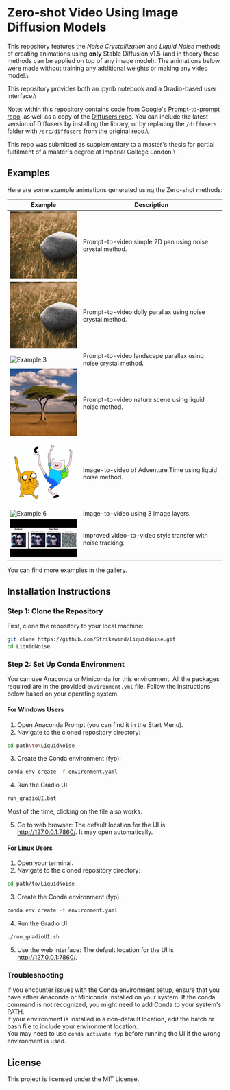# Zero-shot Video Using Image Diffusion Models

This repository features the _Noise Crystallization_ and _Liquid Noise_ methods of creating animations using **only** Stable Diffusion v1.5 (and in theory these methods can be applied on top of any image model). The animations below were made without training any additional weights or making any video model.\

This repository provides both an ipynb notebook and a Gradio-based user interface.\

Note: within this repository contains code from Google's [Prompt-to-prompt repo](https://github.com/google/prompt-to-prompt), as well as a copy of the [Diffusers repo](https://github.com/huggingface/diffusers). You can include the latest version of Diffusers by installing the library, or by replacing the `/diffusers` folder with `/src/diffusers` from the original repo.\

This repo was submitted as supplementary to a master's thesis for partial fulfilment of a master's degree at Imperial College London.\

## Examples

Here are some example animations generated using the Zero-shot methods:

| Example | Description |
|---------|-------------|
| <img src="output/roll426.gif" alt="Example 1" width="200px"> | Prompt-to-video simple 2D pan using noise crystal method. |
| <img src="output/roll6715.gif" alt="Example 2" width="200px"> | Prompt-to-video dolly parallax using noise crystal method. |
| <img src="output/roll9594.gif" alt="Example 3" width="200px"> | Prompt-to-video landscape parallax using noise crystal method. |
| <img src="output/roll3521.gif" alt="Example 4" width="200px"> | Prompt-to-video nature scene using liquid noise method. |
| <img src="output/roll549.gif" alt="Example 5" width="200px"> | Image-to-video of Adventure Time using liquid noise method. |
| <img src="output/roll6966.gif" alt="Example 6" width="200px"> | Image-to-video using 3 image layers. |
| <img src="output/vid2vidgif.gif" alt="Example 7" width="200px"> | Improved video-to-video style transfer with noise tracking. |

You can find more examples in the [gallery](https://strikewind.github.io/FYP-Supplementary/).

## Installation Instructions

### Step 1: Clone the Repository

First, clone the repository to your local machine:

```sh
git clone https://github.com/Strikewind/LiquidNoise.git
cd LiquidNoise
```

### Step 2: Set Up Conda Environment

You can use Anaconda or Miniconda for this environment. All the packages required are in the provided `environment.yml` file. Follow the instructions below based on your operating system.

#### For Windows Users
1. Open Anaconda Prompt (you can find it in the Start Menu).
2. Navigate to the cloned repository directory:
```sh
cd path\to\LiquidNoise
```
3. Create the Conda environment (fyp):
```sh
conda env create -f environment.yaml
```
4. Run the Gradio UI:
```sh
run_gradioUI.bat
```
Most of the time, clicking on the file also works.

5. Go to web browser:
The default location for the UI is http://127.0.0.1:7860/. It may open automatically.

#### For Linux Users
1. Open your terminal.
2. Navigate to the cloned repository directory:
```sh
cd path/to/LiquidNoise
```
3. Create the Conda environment (fyp):
```sh
conda env create -f environment.yaml
```
4. Run the Gradio UI:
```sh
./run_gradioUI.sh
```
5. Use the web interface:
The default location for the UI is http://127.0.0.1:7860/.

### Troubleshooting
If you encounter issues with the Conda environment setup, ensure that you have either Anaconda or Miniconda installed on your system. If the conda command is not recognized, you might need to add Conda to your system's PATH.\
If your environment is installed in a non-default location, edit the batch or bash file to include your environment location.\
You may need to use `conda activate fyp` before running the UI if the wrong environment is used.

## License
This project is licensed under the MIT License. 
